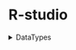 # R-studio

<details close>
  <summary>DataTypes</summary>
  
## DataTypes
- There are 5 types in R
<br/>Vector, Matrix, Array, List, Data Frame

## Vectors
- sequence of data elements of same basic type
- There are 5 atomic vectors/ classes of vector - Logical, Integer, Numeric, Complex, Character
- To check **class** of vector -
```
class(vtr1)
```
### Logical

```
vtr1 = c(TRUE, FALSE)
```

### Numeric

```
vtr1 = c(15, 80.5, 90)
```

### Integer

```
vtr1 = c(15L, 80L)
```

### Character

```
vtr1 = c("Hello", "Boy")
```

## List
- can contain diff elements of diff data types
```
mylist = list(1L, 5.678, c("Hello"))
```

## Matrix
- R objects in which elements are arranged in a 2D rectangular layout

```
matrix(data, nrow, ncol, byrow, dimnames)
```
```
matrix(c(5:29), 5, 5)
```

## Arrays
- store data in more than 2 dimensions.

```
array(data, dim, dimnames)
array(c(0:15), dim=c(4,4, 2,2))
```

## Data Frame
-  2D array like structure, store data in ordered manner(tabel/excel like format).

```
sno= c(1:5)
name= c("A","B","C","D","E")
marks= c(99,98,75,80,60)
data.frame(sno,name,marks)

data.frame(airquality)
```
</details>
